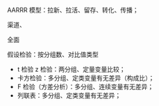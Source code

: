 # 


AARRR 模型：拉新、拉活、留存、转化、传播；


渠道、
















全面

假设检验：按分组数、对比值类型

- t 检验 z 检验：两分组、定量变量比较；
- 卡方检验：多分组、定类变量有无差异（构成比）；
- F 检验（方差分析）：多分组、连续变量有无差异；
- 列联表：多分组、定类变量有无差异；


